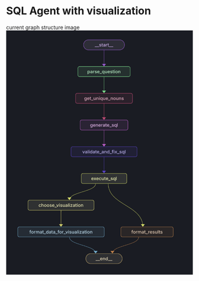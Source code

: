 

# SQL Agent with visualization

current graph structure image
![image](../public/sql_viz_agent_graph.png)

